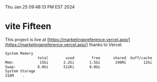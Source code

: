 Thu Jan 25 09:48:13 PM EST 2024

# vite Fifteen


This project is live at [https://marketingpreference.vercel.app/](https://marketingpreference.vercel.app/) thanks to Vercel.

```bash
System Memory
               total        used        free      shared  buff/cache   available
Mem:            15Gi       2.2Gi       1.5Gi       296Mi        12Gi        13Gi
Swap:          8.0Gi       512Ki       8.0Gi
System Storage
316M	.
